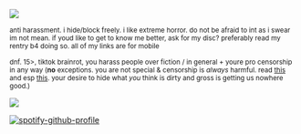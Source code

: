 ![](https://files.catbox.moe/kr5o1t.jpg)

<sub>anti harassment. i hide/block freely. i like extreme horror. do not be afraid to int as i swear im not mean. if youd like to get to know me better, ask for my disc? preferably read my rentry b4 doing so. all of my links are for mobile</sub>

<sub>dnf. 15>, tiktok brainrot,  you harass people over fiction / in general + youre pro censorship in any way (**no** exceptions. you are not special & censorship is *always* harmful. read [this](https://www.britannica.com/art/Hays-Code) and esp [this](https://www.currentaffairs.org/news/britain-is-losing-its-free-speech-and-america-could-be-next). your desire to hide what *you* think is dirty and gross is getting us nowhere good.) </sub>

![](https://files.catbox.moe/3cwzn5.gif)

[![spotify-github-profile](https://spotify-github-profile.kittinanx.com/api/view?uid=autumngray08&cover_image=true&theme=novatorem&show_offline=false&background_color=121212&interchange=false&bar_color=ff0000&bar_color_cover=false)](https://github.com/kittinan/spotify-github-profile)
